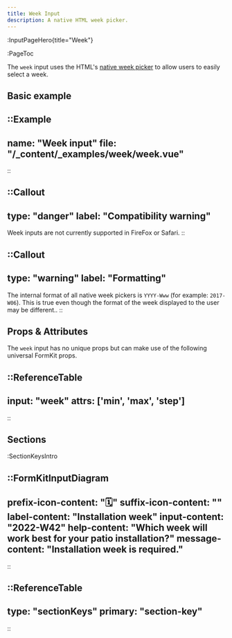 ```yaml
---
title: Week Input
description: A native HTML week picker.
---
```


:InputPageHero{title="Week"}

:PageToc

The `week` input uses the HTML's [native week picker](https://developer.mozilla.org/en-US/docs/Web/HTML/Element/input/week) to allow users to easily
select a week.

## Basic example

::Example
---
name: "Week input"
file: "/_content/_examples/week/week.vue"
---
::

::Callout
---
type: "danger"
label: "Compatibility warning"
---
Week inputs are not currently supported in FireFox or Safari.
::

::Callout
---
type: "warning"
label: "Formatting"
---
The internal format of all native week pickers is <code>YYYY-Www</code> (for example: <code>2017-W06</code>). This is true even though the format of the week displayed to the user may be different.</code>.
::

## Props & Attributes

The `week` input has no unique props but can make use of the following universal
FormKit props.

::ReferenceTable
---
input: "week" 
attrs: ['min', 'max', 'step']
---
::


## Sections

:SectionKeysIntro

::FormKitInputDiagram
---
prefix-icon-content: "🗓"
suffix-icon-content: ""
label-content: "Installation week"
input-content: "2022-W42"
help-content: "Which week will work best for your patio installation?"
message-content: "Installation week is required."
---
::

::ReferenceTable
---
type: "sectionKeys"
primary: "section-key"
---
::


